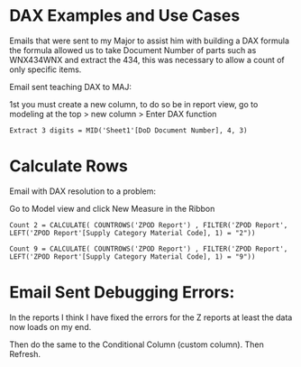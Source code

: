 # DAX Examples and Use Cases

Emails that were sent to my Major to assist him with building a DAX formula the formula allowed us to take Document Number of parts 
such as WNX434WNX and extract the 434, this was necessary to allow a count of only specific items.

Email sent teaching DAX to MAJ: 

1st you must create a new column, to do so be in report view, go to modeling at the top > new column > Enter DAX function


```DAX
Extract 3 digits = MID('Sheet1'[DoD Document Number], 4, 3)
```

# Calculate Rows 

Email with DAX resolution to a problem:

Go to Model view and click New Measure in the Ribbon

```DAX
Count 2 = CALCULATE( COUNTROWS('ZPOD Report') , FILTER('ZPOD Report', LEFT('ZPOD Report'[Supply Category Material Code], 1) = "2"))
```

```DAX
Count 9 = CALCULATE( COUNTROWS('ZPOD Report') , FILTER('ZPOD Report', LEFT('ZPOD Report'[Supply Category Material Code], 1) = "9"))
```

# Email Sent Debugging Errors:

In the reports I think I have fixed the errors for the Z reports at least the data now loads on my end.

Then do the same to the Conditional Column (custom column). Then Refresh.
